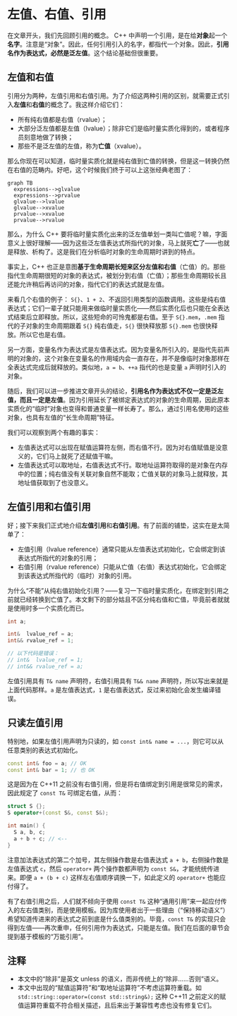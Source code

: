 # 左值、右值、引用

在文章开头，我们先回顾引用的概念。 C++ 中声明一个引用，是在给**对象**起一个**名字**。注意是“对象”。因此，任何引用引入的名字，都指代一个对象。因此，**引用名作为表达式，必然是泛左值**。这个结论基础但很重要。

## 左值和右值

引用分为两种，左值引用和右值引用。为了介绍这两种引用的区别，就需要正式引入**左值**和**右值**的概念了。我这样介绍它们：

- 所有纯右值都是右值（rvalue）；
- 大部分泛左值都是左值（lvalue）；除非它们是临时量实质化得到的，或者程序员刻意地做了转换；
- 那些不是泛左值的左值，称为**亡值**（xvalue）。

那么你现在可以知道，临时量实质化就是纯右值到亡值的转换，但是这一转换仍然在右值的范畴内。好吧，这个时候我们终于可以上这张经典老图了：

```mermaid
graph TB
  expressions-->glvalue
  expressions-->prvalue
  glvalue-->lvalue
  glvalue-->xvalue
  prvalue-->xvalue
  prvalue-->rvalue
```

那么，为什么 C++ 要将临时量实质化出来的泛左值单划一类叫亡值呢？嘛，字面意义上很好理解——因为这些泛左值表达式所指代的对象，马上就死**亡**了——也就是释放、析构了。这是我们在分析临时对象的生命周期时讲到的特点。

事实上，C++ 也正是意图**基于生命周期长短来区分左值和右值**（亡值）的。那些指代生命周期很短的对象的表达式，被划分到右值（亡值）；那些生命周期较长且还能允许稍后再访问的对象，指代它们的表达式就是左值。

来看几个右值的例子： `S{}`、`1 + 2`、不返回引用类型的函数调用。这些是纯右值表达式；它们一辈子就只能用来做临时量实质化——然后实质化后也只能在全表达式结束后立即释放。所以，这些短命的可怜鬼都是右值。至于 `S{}.mem`，`.mem` 指代的子对象的生命周期跟着 `S{}` 纯右值走，`S{}` 很快释放那 `S{}.mem` 也很快释放。所以它也是右值。

另一方面，变量名作为表达式是左值表达式。因为变量名所引入的，是指代先前声明的对象的，这个对象在变量名的作用域内会一直存在，并不是像临时对象那样在全表达式完成后就释放的。类似地，`a = b`、`++a` 指代的也是变量 `a` 声明时引入的对象。

随后，我们可以进一步推进文章开头的结论，**引用名作为表达式不仅一定是泛左值，而且一定是左值**。因为引用延长了被绑定表达式的对象的生命周期，因此原本实质化的“临时”对象也变得和普通变量一样长寿了。那么，通过引用名使用的这些对象，也具有左值的“长生命周期”特征。

我们可以观察到两个有趣的事实：
- 左值表达式可以出现在赋值运算符左侧，而右值不行。因为对右值赋值是没意义的，它们马上就死了还赋值干嘛。
- 左值表达式可以取地址，右值表达式不行。取地址运算符取得的是对象在内存中的位置；纯右值没有关联对象自然不能取；亡值关联的对象马上就释放，其地址值获取到了也没意义。

## 左值引用和右值引用

好；接下来我们正式地介绍**左值引用**和**右值引用**。有了前面的铺垫，这实在是太简单了：
- 左值引用（lvalue reference）通常只能从左值表达式初始化，它会绑定到该表达式所指代的对象的引用；
- 右值引用（rvalue reference）只能从亡值（右值）表达式初始化，它会绑定到该表达式所指代的（临时）对象的引用。

为什么“不能”从纯右值初始化引用？——复习一下临时量实质化，在绑定到引用之前就已经转换到亡值了。本文剩下的部分姑且不区分纯右值和亡值，毕竟前者就就是使用时多一个实质化而已。

```cpp
int a;

int&  lvalue_ref = a;
int&& rvalue_ref = 1;

// 以下代码是错误：
// int&  lvalue_ref = 1;
// int&& rvalue_ref = a;
```

左值引用具有 `T& name` 声明符，右值引用具有 `T&& name` 声明符，所以写出来就是上面代码那样。`a` 是左值表达式，`1` 是右值表达式，反过来初始化会发生编译错误。

## 只读左值引用

特别地，如果左值引用声明为只读的，如 `const int& name = ...`，则它可以从任意类别的表达式初始化。

```cpp
const int& foo = a; // OK
const int& bar = 1; // 也 OK
```

这是因为在 C++11 之前没有右值引用，但是将右值绑定到引用是很常见的需求，因此规定了 `const T&` 可绑定右值，从而：

```cpp
struct S {};
S operator+(const S&, const S&);

int main() {
  S a, b, c;
  a + b + c; // <--
}
```
注意加法表达式的第二个加号，其左侧操作数是右值表达式 `a + b`，右侧操作数是左值表达式 `c`，然后 `operator+` 两个操作数都声明为 `const S&`，才能统统传进来。即便 `a + (b + c)` 这样左右值顺序调换一下，如此定义的 `operator+` 也能应付得了。

有了右值引用之后，人们就不倾向于使用 `const T&` 这种“通用引用”来一起应付传入的左右值类别，而是使用模板。因为库使用者出于一些理由（“保持移动语义”）希望知道传进来的表达式之前到底是什么值类别的。毕竟，`const T&` 的实现只会得到左值——再次重申，任何引用作为表达式，只能是左值。我们在后面的章节会提到基于模板的“万能引用”。

## 注释

- 本文中的“除非”是英文 unless 的语义，而非传统上的“除非……否则”语义。
- 本文中出现的“赋值运算符”和“取地址运算符”不考虑运算符重载。如 `std::string::operator=(const std::string&);` 这种 C++11 之前定义的赋值运算符重载不符合相关描述，且后来出于兼容性考虑也没有修复它们。
